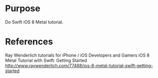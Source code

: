 # Purpose
Do Swift iOS 8 Metal tutorial.

# References
Ray Wenderlich tutorials for iPhone / iOS Developers and Gamers
iOS 8 Metal Tutorial with Swift: Getting Started
http://www.raywenderlich.com/77488/ios-8-metal-tutorial-swift-getting-started

